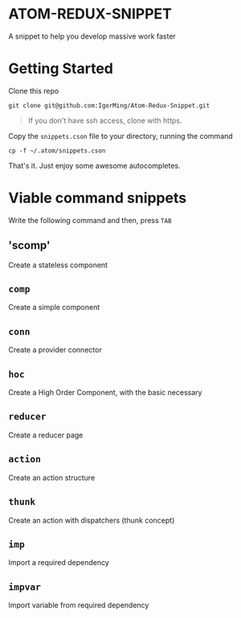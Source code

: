 # ATOM-REDUX-SNIPPET

A snippet to help you develop massive work faster

Getting Started
==========

Clone this repo

`git clone git@github.com:IgorMing/Atom-Redux-Snippet.git`
> If you don't have ssh access, clone with https.

Copy the `snippets.cson` file to your directory, running the command

`cp -f ~/.atom/snippets.cson`

That's it. Just enjoy some awesome autocompletes.

Viable command snippets
==========

Write the following command and then, press `TAB`

'scomp'
---
Create a stateless component

`comp`
---
Create a simple component

`conn`
---
Create a provider connector

`hoc`
---
Create a High Order Component, with the basic necessary

`reducer`
---
Create a reducer page

`action`
---
Create an action structure

`thunk`
---
Create an action with dispatchers (thunk concept)

`imp`
---
Import a required dependency

`impvar`
---
Import variable from required dependency
